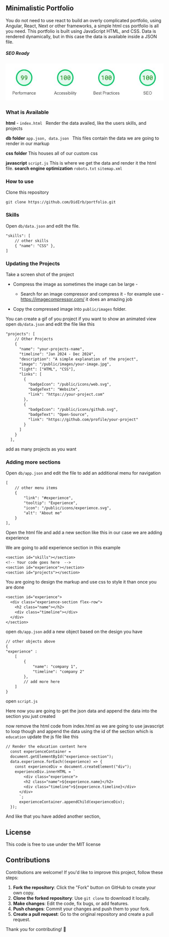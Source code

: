 ## Minimalistic Portfolio

You do not need to use react to build an overly complicated portfolio, using Angular, React, Next or other frameworks, a simple html css portfolio is all you need.
This portfolio is built using JavaScript HTML, and CSS.
Data is rendered dynamically, but in this case the data is available inside a JSON file.

##### SEO Ready

<p>
<img src="/public/images/performance.jpg" alt="SEO performance">
</p>


### What is Available

**html** - `index.html `
Render the data availed, like the users skills, and projects

**db folder** `app.json, data.json `
This files contain the data we are going to render in our markup

**css folder**
This houses all of our custom css

**javascript** `script.js`
This is where we get the data and render it the html file.
**search engine optimization** `robots.txt` `sitemap.xml`

### How to use

Clone this repository

```
git clone https://github.com/DidIrb/portfolio.git
```

### Skills

Open `db/data.json` and edit the file.

```
"skills": [
    // other skills
    { "name": "CSS" },
]
```

### Updating the Projects

Take a screen shot of the project

- Compress the image as sometimes the image can be large -

  - Search for an image compressor and compress it - for example use -https://imagecompressor.com/ it does an amazing job

- Copy the compressed image into `public/images` folder.

You can create a gif of you project if you want to show an animated view
open `db/data.json` and edit the file like this

```
"projects": [
    // Other Projects
    {
      "name": "your-projects-name",
      "timeline": "Jan 2024 - Dec 2024",
      "description": "A simple explanation of the project",
      "image": "/public/images/your-image.jpg",
      "light": ["HTML", "CSS"],
      "links": [
        {
          "badgeIcon": "/public/icons/web.svg",
          "badgeText": "Website",
          "link": "https://your-project.com"
        },
        {
          "badgeIcon": "/public/icons/github.svg",
          "badgeText": "Open-Source",
          "link": "https://github.com/profile/your-project"
        }
      ]
    }
  ],
```

add as many projects as you want

### Adding more sections

Open `db/app.json` and edit the file to add an additional menu for navigation

```
[
    // other menu items
    {
        "link": "#experience",
        "tooltip": "Experience",
        "icon": "/public/icons/experience.svg",
        "alt": "About me"
    }
],
```

Open the html file and add a new section like this in our case we are adding experience

We are going to add experience section in this example

```
<section id="skills"></section>
<!-- Your code goes here  -->
<section id="experience"></section>
<section id="projects"></section>
```

You are going to design the markup and use css to style it than once you are done

```
<section id="experience">
  <div class="experience-section flex-row">
    <h2 class="name"></h2>
    <div class="timeline"></div>
  </div>
</section>
```
open `db/app.json` add a new object based on the design you have

```
// other objects above
{
"experience" : 
    [
        {
            "name": "company 1",
            "timeline": "company 2"
        },
        // add more here
    ]
}
```

open `script.js`

Here now you are going to get the json data and append the data into the section you just created

now remove the html code from index.html as we are going to use javascript to loop though and append the data using the id of the section which is `education` update the js file like this


```
// Render the education content here 
  const experienceContainer = 
  document.getElementById("experience-section");
  data.experience.forEach((experience) => {
    const experienceDiv = document.createElement("div");
    experienceDiv.innerHTML = `
        <div class="experience">
        <h2 class="name">${experience.name}</h2>
        <div class="timeline">${experience.timeline}</div>
      </div>
      `;
      experienceContainer.appendChild(experienceDiv);
  });
```


And like that you have added another section,

<!-- I kind of got tired writing this so you can update it if you want -->

## License

This code is free to use under the MIT license

## Contributions

Contributions are welcome! If you'd like to improve this project, follow these steps:

1. **Fork the repository**: Click the "Fork" button on GitHub to create your own copy.
2. **Clone the forked repository**: Use `git clone` to download it locally.
3. **Make changes**: Edit the code, fix bugs, or add features.
4. **Push changes**: Commit your changes and push them to your fork.
5. **Create a pull request**: Go to the original repository and create a pull request.

Thank you for contributing! 🙌
